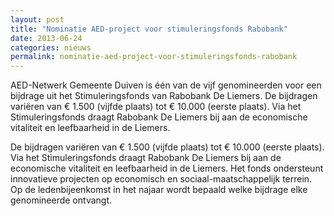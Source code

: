 ```yaml
---
layout: post
title: "Nominatie AED-project voor stimuleringsfonds Rabobank"
date: 2013-06-24
categories: nieuws
permalink: nominatie-aed-project-voor-stimuleringsfonds-rabobank
---
```

AED-Netwerk Gemeente Duiven is één van de vijf genomineerden voor een bijdrage uit het Stimuleringsfonds van Rabobank De Liemers. De bijdragen variëren van € 1.500 (vijfde plaats) tot € 10.000 (eerste plaats). Via het Stimuleringsfonds draagt Rabobank De Liemers bij aan de economische vitaliteit en leefbaarheid in de Liemers.

De bijdragen variëren van € 1.500 (vijfde plaats) tot € 10.000 (eerste plaats). Via het Stimuleringsfonds draagt Rabobank De Liemers bij aan de economische vitaliteit en leefbaarheid in de Liemers. Het fonds ondersteunt innovatieve projecten op economisch en sociaal-maatschappelijk terrein. Op de ledenbijeenkomst in het najaar wordt bepaald welke bijdrage elke genomineerde ontvangt.